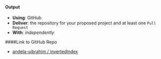 #### Output
- **Using**: GitHub
- **Deliver**: the repository for your proposed project and at least one `Pull Request`
- **With**: *independently*

####Link to GitHub Repo
- [ andela-uibrahim / invertedIndex](https://github.com/andela-uibrahim/inverted-index/tree/chore/1/setting-up-repository)

